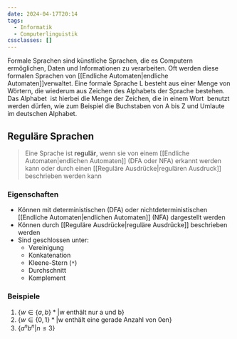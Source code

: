 ```yaml
---
date: 2024-04-17T20:14
tags:
  - Informatik
  - Computerlinguistik
cssclasses: []
---
```

Formale Sprachen sind künstliche Sprachen, die es Computern ermöglichen, Daten und Informationen zu verarbeiten. Oft werden diese formalen Sprachen von [[Endliche Automaten|endliche Automaten]]verwaltet. Eine formale Sprache L besteht aus einer Menge von Wörtern, die wiederum aus Zeichen des Alphabets der Sprache bestehen. Das Alphabet  ist hierbei die Menge der Zeichen, die in einem Wort  benutzt werden dürfen, wie zum Beispiel die Buchstaben von A bis Z und Umlaute im deutschen Alphabet.


## Reguläre Sprachen
> Eine Sprache ist **regulär**, wenn sie von einem [[Endliche Automaten|endlichen Automaten]] (DFA oder NFA) erkannt werden kann oder durch einen [[Reguläre Ausdrücke|regulären Ausdruck]] beschrieben werden kann

### Eigenschaften
- Können mit deterministischen (DFA) oder nichtdeterministischen [[Endliche Automaten|endlichen Automaten]] (NFA) dargestellt werden
- Können durch [[Reguläre Ausdrücke|reguläre Ausdrücke]] beschrieben werden
- Sind geschlossen unter:
	- Vereinigung
	- Konkatenation
	- Kleene-Stern (`*`)
	- Durchschnitt
	- Komplement

### Beispiele
1. $\left\{ w \in \{ a,b \}* | \text{w enthält nur a und b}\right\}$
2. $\left\{ w \in \{ 0,1 \}* | \text{w enthält eine gerade Anzahl von 0en}\right\}$
3. $\left\{ a^{n}b^{n} | n \leq 3\right\}$